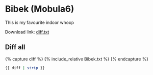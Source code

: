 # Bibek (Mobula6)

This is my favourite indoor whoop

Download link: [diff.txt](./Bibek.txt)

## Diff all

{% capture diff %}
{% include_relative Bibek.txt %}
{% endcapture %}

```sh
{{ diff | strip }}
```